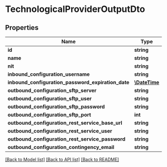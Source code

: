 # TechnologicalProviderOutputDto

## Properties
Name | Type | Description | Notes
------------ | ------------- | ------------- | -------------
**id** | **string** |  | [optional] 
**name** | **string** |  | [optional] 
**nit** | **string** |  | [optional] 
**inbound_configuration_username** | **string** |  | [optional] 
**inbound_configuration_password_expiration_date** | [**\DateTime**](\DateTime.md) |  | [optional] 
**outbound_configuration_sftp_server** | **string** |  | [optional] 
**outbound_configuration_sftp_user** | **string** |  | [optional] 
**outbound_configuration_sftp_password** | **string** |  | [optional] 
**outbound_configuration_sftp_port** | **int** |  | [optional] 
**outbound_configuration_rest_service_base_url** | **string** |  | [optional] 
**outbound_configuration_rest_service_user** | **string** |  | [optional] 
**outbound_configuration_rest_service_password** | **string** |  | [optional] 
**outbound_configuration_contingency_email** | **string** |  | [optional] 

[[Back to Model list]](../README.md#documentation-for-models) [[Back to API list]](../README.md#documentation-for-api-endpoints) [[Back to README]](../README.md)


